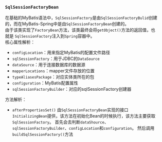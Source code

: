 ### `SqlSessionFactoryBean`
在基础的MyBatis语法中，`SqlSessionFactory`是由`SqlSessionFactoryBulid`创建的，而在MyBatis-Spring中是由`SqlSessionFactoryBean`创建的。<br>
由于该类实现了`FactoryBean`方法，该类最终会将`getObject()`方法的返回值，也就是 `SqlSessionFactory`注入到`Spring`容器中。<br>
核心属性解析：<br>
- `configLocation`：用来指定MyBatis的配置文件路径
- `sqlSessionFactory`：用于JDBC的`DataSource`
- `dataSource`：用于连接数据库的数据源
- `mapperLocations`：mapper文件存放的位置
- `typeAliasesPackage`：对应实体类所在的包
- `configuration`：MyBatis配置属性
- `sqlSessionFactoryBuilder`：对应的sqlSessionFactory创建器

方法解析：<br>
- `afterPropertiesSet()`
由`SqlSessionFactoryBean`实现的接口`InitializingBean`提供，该方法在初始化Bean的时候执行，该方法主要获取`SqlSessionFactory`。
首先会去判断`dataShource`、`sqlSessionFactoryBuilder`、`configLocation`和`configuration`。
然后调用`buildSqlSessionFactory()`方法
